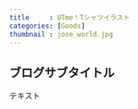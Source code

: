 ```yaml
---
title     : UTme！Tシャツイラスト
categories: [Goods]
thumbnail : jose_world.jpg
---
```


## ブログサブタイトル

テキスト